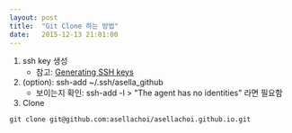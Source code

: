 ```yaml
---
layout: post
title:  "Git Clone 하는 방법"
date:   2015-12-13 21:01:00
---
```


1. ssh key 생성
    - 참고: [Generating SSH keys](https://help.github.com/articles/generating-ssh-keys/)
2. (option): ssh-add ~/.ssh/asella_github
    - 보이는지 확인: ssh-add -l > "The agent has no identities" 라면 필요함
3. Clone 
```
git clone git@github.com:asellachoi/asellachoi.github.io.git
```
